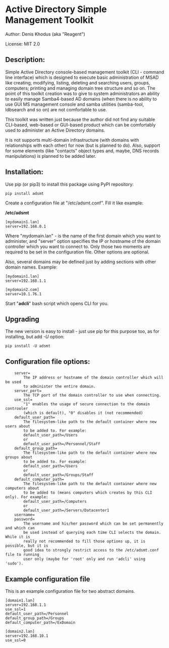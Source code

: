 Active Directory Simple Management Toolkit
==========================================


Author: Denis Khodus (aka "Reagent")

License: MIT 2.0

Description:
-----------

Simple Active Directory console-based management toolkit (CLI - command line interface)
which is designed to execute basic administration of MSAD like creating, modifying,
listing, deleting and searching users, groups, computers; printing and managing domain
tree structure and so on. The point of this toolkit creation was to give to system
administrators an ability to easily manage Samba4-based AD domains (when there is no
ability to use GUI MS management console and samba utilities (samba-tool, ldbsearch
and so on) are not comfortable to use.
    
This toolkit was written just because the author did not find any suitable CLI-based,
web-based or GUI-based product which can be comfortably used to administer an
Active Directory domains.

It is not supports multi-domain infrastructure (with domains with relationships with
each other) for now (but is planned to do). Also, support for some elements (like "contacts"
object types and, maybe, DNS records manipulations) is planned to be added later.


Installation:
-------------

Use pip (or pip3) to install this package using PyPI repository:
   

    pip install adsmt


Create a configuration file at "/etc/adsmt.conf". Fill it like example:

**/etc/adsmt**

    
    [mydomain1.lan]
    server=192.168.0.1

    
Where "mydomain.lan" - is the name of the first domain which you want to
administer, and "server" option specifies the IP or hostname of the domain
controller which you want to connect to. Only those two moments are required
to be set in the configuration file. Other options are optional.

Also, several domains may be defined just by adding sections with other
domain names. Example:
    

    [mydomain1.lan]
    server=192.168.1.1
    
    [mydomain2.com]
    server=10.1.76.1
    

Start "**adcli**" bash script which opens CLI for you.


Upgrading
---------

The new version is easy to install - just use pip for this purpose
too, as for installing, but add _-U_ option:


    pip install -U adsmt



Configuration file options:
---------------------------
 
        server=
            The IP address or hostname of the domain controller which will be used
            to administer the entire domain.
        server_port=
            The TCP port of the domain controller to use when connecting.
        use_ssl=
            "1" enables the usage of secure connection to the domain controoler
            (which is default), "0" disables it (not recommended)
        default_user_path=
            The filesystem-like path to the default container where new users about
            to be added to. For example:
            default_user_path=/Users
            or
            default_user_path=/Personnel/Staff
        default_group_path=
            The filesystem-like path to the default container where new groups about
            to be added to. For example:
            default_user_path=/Users
            or
            default_user_path=/Groups/Staff
        default_computer_path=
            The filesystem-like path to the default container where new computers about
            to be added to (means computers which creates by this CLI only). For example:
            default_user_path=/Computers
            or
            default_user_path=/Servers/Datacenter1
        username=
        password=
            The username and his/her password which can be set permanently and which can
            be used instead of querying each time CLI selects the domain. While it is
            really not recommended to fill those options up, it is possible, but it is
            good idea to strongly restrict access to the /etc/adsmt.conf file to running
            user only (maybe for 'root' only and run 'adcli' using 'sudo').


Example configuration file
--------------------------

This is an example configuration file for two abstract domains.


    [domain1.lan]
    server=192.168.1.1
    use_ssl=1
    default_user_path=/Personnel
    default_group_path=/Groups
    default_computer_path=/ExDomain
    
    [domain2.lan]
    server=192.168.10.1
    use_ssl=0
    

